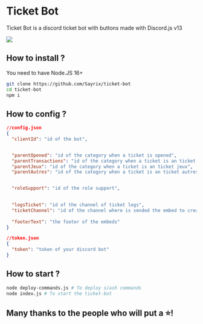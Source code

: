 # Ticket Bot

Ticket Bot is a discord ticket bot with buttons made with Discord.js v13

![](https://i.imgur.com/XecyLJN.gif)

## How to install ?

You need to have Node.JS 16+
``````bash
git clone https://github.com/Sayrix/ticket-bot
cd ticket-bot
npm i
``````

## How to config ?

```json
//config.json
{
  "clientId": "id of the bot",


  "parentOpened": "id of the category when a ticket is opened",
  "parentTransactions": "id of the category when a ticket is an ticket transaction",
  "parentJeux": "id of the category when a ticket is an ticket jeux",
  "parentAutres": "id of the category when a ticket is an ticket autres",


  "roleSupport": "id of the role support",

  
  "logsTicket": "id of the channel of ticket logs",
  "ticketChannel": "id of the channel where is sended the embed to create a ticket",
  
  "footerText": "the footer of the embeds"
}
```

```json
//token.json
{
  "token": "token of your discord bot"
}
```

## How to start ?
```bash
node deploy-commands.js # To deploy s/ash commands
node index.js # To start the ticket-bot
```

## Many thanks to the people who will put a ⭐!
